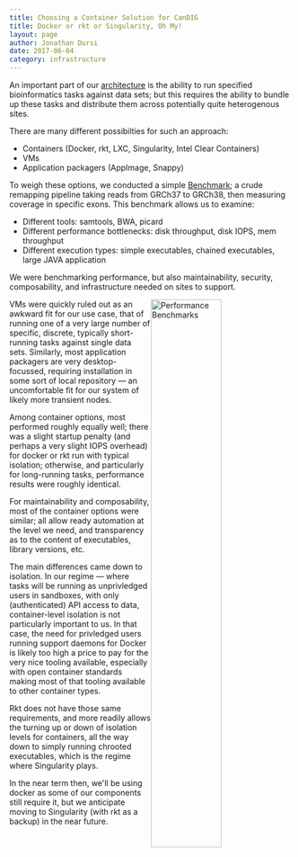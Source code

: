 ```yaml
---
title: Choosing a Container Solution for CanDIG
title: Docker or rkt or Singularity, Oh My!
layout: page
author: Jonathan Dursi
date: 2017-06-04
category: infrastructure
---
```


An important part of our [architecture](/architecture.png) is the
ability to run specified bioinformatics tasks against data sets;
but this requires the ability to bundle up these tasks and distribute
them across potentially quite heterogenous sites.

There are many different possibilties for such an approach:

* Containers (Docker, rkt, LXC, Singularity, Intel Clear Containers)
* VMs
* Application packagers (AppImage, Snappy)

To weigh these options, we conducted a simple [Benchmark](https://github.com/CanDIG/images_bakeoff);
a crude remapping pipeline taking reads from GRCh37 to GRCh38, then measuring coverage in specific exons.
This benchmark allows us to examine:

* Different tools: samtools, BWA, picard 
* Different performance bottlenecks: disk throughput, disk IOPS, mem throughput
* Different execution types: simple executables, chained executables, large JAVA application

We were benchmarking performance, but also maintainability, security,
composability, and infrastructure needed on sites to support.

<img src="{{ site.url }}/img/posts/containers/benchmarks.png" alt="Performance Benchmarks" width="50%" style="float:right;">

VMs were quickly ruled out as an awkward fit for our use case, that
of running one of a very large number of specific, discrete, typically
short-running tasks against single data sets.  Similarly, most
application packagers are very desktop-focussed, requiring installation
in some sort of local repository &mdash; an uncomfortable fit for
our system of likely more transient nodes.

Among container options, most performed roughly equally well; there
was a slight startup penalty (and perhaps a very slight IOPS overhead)
for docker or rkt run with typical isolation; otherwise, and
particularly for long-running tasks, performance results were roughly
identical.

For maintainability and composability, most of the container options
were similar; all allow ready automation at the level we need, and
transparency as to the content of executables, library versions,
etc.

The main differences came down to isolation.  In our regime &mdash; 
where tasks will be running as unprivledged users in sandboxes, with
only (authenticated) API access to data, container-level isolation 
is not particularly important to us.  In that case, the need for
privledged users running support daemons for Docker is likely too 
high a price to pay for the very nice tooling available, especially
with open container standards making most of that tooling available
to other container types.

Rkt does not have those same requirements, and more readily allows 
the turning up or down of isolation levels for containers, all the way
down to simply running chrooted executables, which is the regime where
Singularity plays.

In the near term then, we'll be using docker as some of our components
still require it, but we anticipate moving to Singularity (with rkt as a backup)
in the near future.
